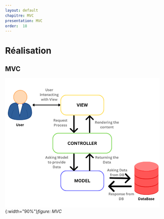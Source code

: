 ```yaml
---
layout: default
chapitre: MVC
presentation: MVC
order:  18
---
```


# Réalisation

## MVC


![MVC](./images/mvc.png){:width="90%"}*figure: MVC*




<!-- note -->



<!-- new slide -->